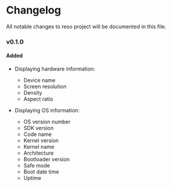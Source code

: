 # Changelog
All notable changes to reso project will be documented in this file.


### v0.1.0

#### Added
- Displaying hardware information:
  - Device name
  - Screen resolution
  - Density
  - Aspect ratio

- Displaying OS information:
  - OS version number
  - SDK version
  - Code name 
  - Kernel version
  - Kernel name
  - Architecture
  - Bootloader version
  - Safe mode
  - Boot date time
  - Uptime